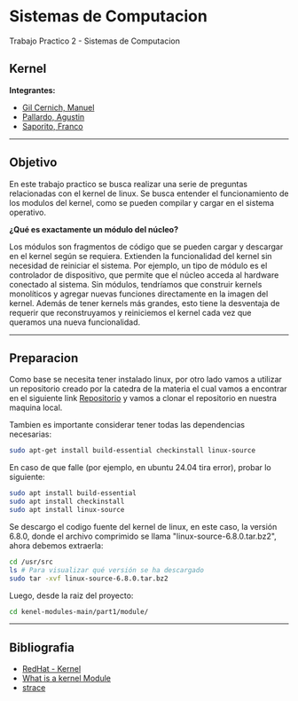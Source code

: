 # Sistemas de Computacion
Trabajo Practico 2 - Sistemas de Computacion 

## Kernel

**Integrantes:**
- [Gil Cernich, Manuel](https://github.com/manugcr/)
- [Pallardo, Agustin](https://github.com/djpallax)
- [Saporito, Franco](https://github.com/fasaporito)

---

## Objetivo

En este trabajo practico se busca realizar una serie de preguntas relacionadas con el kernel de linux. Se busca entender el funcionamiento de los modulos del kernel, como se pueden compilar y cargar en el sistema operativo.

**¿Qué es exactamente un módulo del núcleo?**

Los módulos son fragmentos de código que se pueden cargar y descargar en el kernel según se requiera. Extienden la funcionalidad del kernel sin necesidad de reiniciar el sistema. Por ejemplo, un tipo de módulo es el controlador de dispositivo, que permite que el núcleo acceda al hardware conectado al sistema. Sin módulos, tendríamos que construir kernels monolíticos y agregar nuevas funciones directamente en la imagen del kernel. Además de tener kernels más grandes, esto tiene la desventaja de requerir que reconstruyamos y reiniciemos el kernel cada vez que queramos una nueva funcionalidad.

---

## Preparacion

Como base se necesita tener instalado linux, por otro lado vamos a utilizar un repositorio creado por la catedra de la materia el cual vamos a encontrar en el siguiente link [Repositorio](https://gitlab.com/sistemas-de-computacion-unc/kenel-modules) y vamos a clonar el repositorio en nuestra maquina local.

Tambien es importante considerar tener todas las dependencias necesarias:

```bash
sudo apt-get install build-essential checkinstall linux-source
```

En caso de que falle (por ejemplo, en ubuntu 24.04 tira error), probar lo siguiente:

```bash
sudo apt install build-essential 
sudo apt install checkinstall 
sudo apt install linux-source
```

Se descargo el codigo fuente del kernel de linux, en este caso, la versión 6.8.0, donde el archivo comprimido se llama "linux-source-6.8.0.tar.bz2", ahora debemos extraerla:

```bash
cd /usr/src
ls # Para visualizar qué versión se ha descargado
sudo tar -xvf linux-source-6.8.0.tar.bz2
```

Luego, desde la raiz del proyecto:

```bash
cd kenel-modules-main/part1/module/
```

---

## Bibliografia

- [RedHat - Kernel](https://access.redhat.com/documentation/es-es/red_hat_enterprise_linux/8/html/managing_monitoring_and_updating_the_kernel/signing-kernel-modules-for-secure-boot_managing-kernel-modules)
- [What is a kernel Module](https://sysprog21.github.io/lkmpg/#what-is-a-kernel-module) 
- [strace](https://opensource.com/article/19/10/strace )

